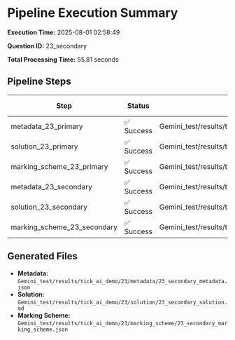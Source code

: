 # Pipeline Execution Summary

**Execution Time:** 2025-08-01 02:58:49

**Question ID:** 23_secondary

**Total Processing Time:** 55.81 seconds

## Pipeline Steps

| Step | Status | Output File | Time (s) |
|------|--------|-------------|----------|
| metadata_23_primary | ✅ Success | Gemini_test/results/tick_ai_demo/23/metadata/23_primary_metadata.json | 6.09 |
| solution_23_primary | ✅ Success | Gemini_test/results/tick_ai_demo/23/solution/23_primary_solution.md | 8.24 |
| marking_scheme_23_primary | ✅ Success | Gemini_test/results/tick_ai_demo/23/marking_scheme/23_primary_marking_scheme.json | 9.14 |
| metadata_23_secondary | ✅ Success | Gemini_test/results/tick_ai_demo/23/metadata/23_secondary_metadata.json | 6.98 |
| solution_23_secondary | ✅ Success | Gemini_test/results/tick_ai_demo/23/solution/23_secondary_solution.md | 16.55 |
| marking_scheme_23_secondary | ✅ Success | Gemini_test/results/tick_ai_demo/23/marking_scheme/23_secondary_marking_scheme.json | 8.66 |

## Generated Files

- **Metadata:** `Gemini_test/results/tick_ai_demo/23/metadata/23_secondary_metadata.json`
- **Solution:** `Gemini_test/results/tick_ai_demo/23/solution/23_secondary_solution.md`
- **Marking Scheme:** `Gemini_test/results/tick_ai_demo/23/marking_scheme/23_secondary_marking_scheme.json`
